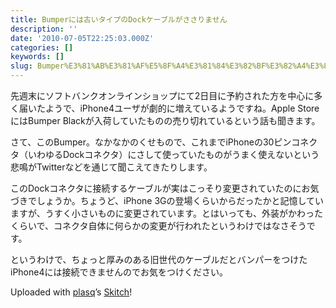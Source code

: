 ```yaml
---
title: Bumperには古いタイプのDockケーブルがささりません
description: ''
date: '2010-07-05T22:25:03.000Z'
categories: []
keywords: []
slug: Bumper%E3%81%AB%E3%81%AF%E5%8F%A4%E3%81%84%E3%82%BF%E3%82%A4%E3%83%97%E3%81%AEDock%E3%82%B1%E3%83%BC%E3%83%96%E3%83%AB%E3%81%8C%E3%81%95%E3%81%95%E...
---
```

先週末にソフトバンクオンラインショップにて2日目に予約された方を中心に多く届いたようで、iPhone4ユーザが劇的に増えているようですね。Apple StoreにはBumper Blackが入荷していたものの売り切れているという話も聞きます。

さて、このBumper。なかなかのくせもので、これまでiPhoneの30ピンコネクタ（いわゆるDockコネクタ）にさして使っていたものがうまく使えないという悲鳴がTwitterなどを通じて聞こえてきたりします。

このDockコネクタに接続するケーブルが実はこっそり変更されていたのにお気づきでしょうか。ちょうど、iPhone 3Gの登場くらいからだったかと記憶していますが、うすく小さいものに変更されています。とはいっても、外装がかわったくらいで、コネクタ自体に何らかの変更が行われたというわけではなさそうです。

というわけで、ちょっと厚みのある旧世代のケーブルだとバンパーをつけたiPhone4には接続できませんのでお気をつけください。

Uploaded with [plasq](http://plasq.com/)’s [Skitch](http://skitch.com)!